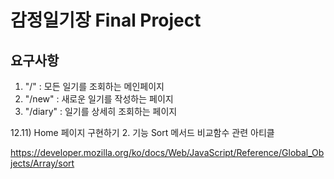 # 감정일기장 Final Project

## 요구사항
1. "/" : 모든 일기를 조회하는 메인페이지
2. "/new" : 새로운 일기를 작성하는 페이지
3. "/diary" : 일기를 상세히 조회하는 페이지


12.11) Home 페이지 구현하기 2. 기능
Sort 메서드 비교함수 관련 아티클

https://developer.mozilla.org/ko/docs/Web/JavaScript/Reference/Global_Objects/Array/sort